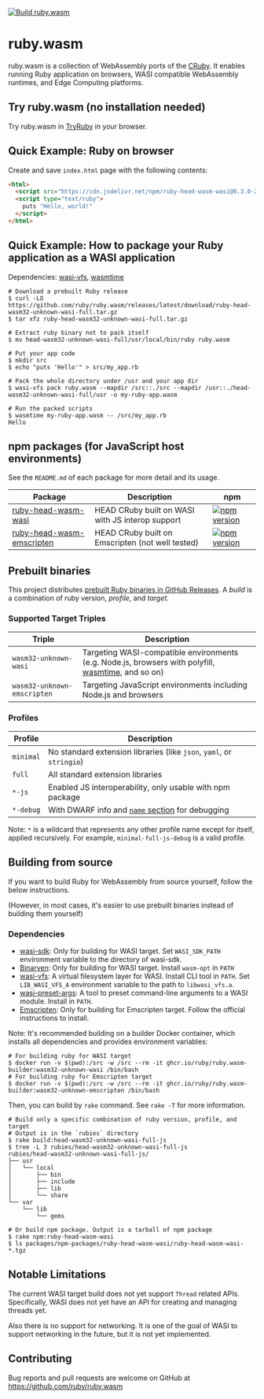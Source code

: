 [![Build ruby.wasm](https://github.com/ruby/ruby.wasm/actions/workflows/build.yml/badge.svg?branch=main)](https://github.com/ruby/ruby.wasm/actions/workflows/build.yml)

# ruby.wasm

ruby.wasm is a collection of WebAssembly ports of the [CRuby](https://github.com/ruby/ruby).
It enables running Ruby application on browsers, WASI compatible WebAssembly runtimes, and Edge Computing platforms.

## Try ruby.wasm (no installation needed)

Try ruby.wasm in [TryRuby](https://try.ruby-lang.org/playground/#code=3.times+do%0A++print+'Welcome+'%0Aend&engine=cruby-3.2.0dev) in your browser.

## Quick Example: Ruby on browser

Create and save `index.html` page with the following contents:

```html
<html>
  <script src="https://cdn.jsdelivr.net/npm/ruby-head-wasm-wasi@0.3.0-2022-09-06-f/dist/browser.script.iife.js"></script>
  <script type="text/ruby">
    puts "Hello, world!"
  </script>
</html>
```

## Quick Example: How to package your Ruby application as a WASI application

Dependencies: [wasi-vfs](https://github.com/kateinoigakukun/wasi-vfs), [wasmtime](https://github.com/bytecodealliance/wasmtime)

```console
# Download a prebuilt Ruby release
$ curl -LO https://github.com/ruby/ruby.wasm/releases/latest/download/ruby-head-wasm32-unknown-wasi-full.tar.gz
$ tar xfz ruby-head-wasm32-unknown-wasi-full.tar.gz

# Extract ruby binary not to pack itself
$ mv head-wasm32-unknown-wasi-full/usr/local/bin/ruby ruby.wasm

# Put your app code
$ mkdir src
$ echo "puts 'Hello'" > src/my_app.rb

# Pack the whole directory under /usr and your app dir
$ wasi-vfs pack ruby.wasm --mapdir /src::./src --mapdir /usr::./head-wasm32-unknown-wasi-full/usr -o my-ruby-app.wasm

# Run the packed scripts
$ wasmtime my-ruby-app.wasm -- /src/my_app.rb
Hello
```

## npm packages (for JavaScript host environments)

See the `README.md` of each package for more detail and its usage.

| Package                                                                        | Description                                      | npm                                                                                                                          |
| ------------------------------------------------------------------------------ | ------------------------------------------------ | ---------------------------------------------------------------------------------------------------------------------------- |
| [ruby-head-wasm-wasi](./packages/npm-packages/ruby-head-wasm-wasi)             | HEAD CRuby built on WASI with JS interop support | [![npm version](https://badge.fury.io/js/ruby-head-wasm-wasi.svg)](https://badge.fury.io/js/ruby-head-wasm-wasi)             |
| [ruby-head-wasm-emscripten](./packages/npm-packages/ruby-head-wasm-emscripten) | HEAD CRuby built on Emscripten (not well tested) | [![npm version](https://badge.fury.io/js/ruby-head-wasm-emscripten.svg)](https://badge.fury.io/js/ruby-head-wasm-emscripten) |

## Prebuilt binaries

This project distributes [prebuilt Ruby binaries in GitHub Releases](https://github.com/ruby/ruby.wasm/releases).
A _build_ is a combination of ruby version, _profile_, and _target_.

### Supported Target Triples

| Triple                      | Description                                                                                                                                        |
|-----------------------------|----------------------------------------------------------------------------------------------------------------------------------------------------|
| `wasm32-unknown-wasi`       | Targeting WASI-compatible environments (e.g. Node.js, browsers with polyfill, [wasmtime](https://github.com/bytecodealliance/wasmtime), and so on) |
| `wasm32-unknown-emscripten` | Targeting JavaScript environments including Node.js and browsers                                                                                   |

### Profiles

| Profile   | Description                                                                                                                   |
|-----------|-------------------------------------------------------------------------------------------------------------------------------|
| `minimal` | No standard extension libraries (like `json`, `yaml`, or `stringio`)                                                          |
| `full`    | All standard extension libraries                                                                                              |
| `*-js`    | Enabled JS interoperability, only usable with npm package                                                                     |
| `*-debug` | With DWARF info and [`name` section](https://webassembly.github.io/spec/core/appendix/custom.html#name-section) for debugging |

Note: `*` is a wildcard that represents any other profile name except for itself, applied recursively. For example, `minimal-full-js-debug` is a valid profile.

## Building from source

If you want to build Ruby for WebAssembly from source yourself, follow the below instructions.

(However, in most cases, it's easier to use prebuilt binaries instead of building them yourself)

### Dependencies

- [wasi-sdk](https://github.com/WebAssembly/wasi-sdk): Only for building for WASI target. Set `WASI_SDK_PATH` environment variable to the directory of wasi-sdk.
- [Binaryen](https://github.com/WebAssembly/binaryen): Only for building for WASI target. Install `wasm-opt` in `PATH`
- [wasi-vfs](https://github.com/kateinoigakukun/wasi-vfs): A virtual filesystem layer for WASI. Install CLI tool in `PATH`. Set `LIB_WASI_VFS_A` environment variable to the path to `libwasi_vfs.a`.
- [wasi-preset-args](https://github.com/kateinoigakukun/wasi-preset-args): A tool to preset command-line arguments to a WASI module. Install in `PATH`.
- [Emscripten](https://emscripten.org): Only for building for Emscripten target. Follow the official instructions to install.

Note: It's recommended building on a builder Docker container, which installs all dependencies and provides environment variables:

```console
# For building ruby for WASI target
$ docker run -v $(pwd):/src -w /src --rm -it ghcr.io/ruby/ruby.wasm-builder:wasm32-unknown-wasi /bin/bash
# For building ruby for Emscripten target
$ docker run -v $(pwd):/src -w /src --rm -it ghcr.io/ruby/ruby.wasm-builder:wasm32-unknown-emscripten /bin/bash
```

Then, you can build by `rake` command. See `rake -T` for more information.

```console
# Build only a specific combination of ruby version, profile, and target
# Output is in the `rubies` directory
$ rake build:head-wasm32-unknown-wasi-full-js
$ tree -L 3 rubies/head-wasm32-unknown-wasi-full-js
rubies/head-wasm32-unknown-wasi-full-js/
├── usr
│   └── local
│       ├── bin
│       ├── include
│       ├── lib
│       └── share
└── var
    └── lib
        └── gems

# Or build npm package. Output is a tarball of npm package
$ rake npm:ruby-head-wasm-wasi
$ ls packages/npm-packages/ruby-head-wasm-wasi/ruby-head-wasm-wasi-*.tgz
```

## Notable Limitations

The current WASI target build does not yet support `Thread` related APIs. Specifically, WASI does not yet have an API for creating and managing threads yet.

Also there is no support for networking. It is one of the goal of WASI to support networking in the future, but it is not yet implemented.


## Contributing

Bug reports and pull requests are welcome on GitHub at https://github.com/ruby/ruby.wasm
